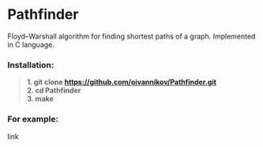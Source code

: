 
# Pathfinder

Floyd–Warshall algorithm for finding shortest paths of a graph. Implemented in C language.

### Installation:
>**1. git clone https://github.com/oivannikov/Pathfinder.git**   
>**2. cd Pathfinder**  
>**3. make**  

### For example:  
  link
